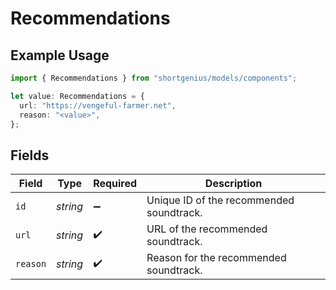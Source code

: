 # Recommendations

## Example Usage

```typescript
import { Recommendations } from "shortgenius/models/components";

let value: Recommendations = {
  url: "https://vengeful-farmer.net",
  reason: "<value>",
};
```

## Fields

| Field                                    | Type                                     | Required                                 | Description                              |
| ---------------------------------------- | ---------------------------------------- | ---------------------------------------- | ---------------------------------------- |
| `id`                                     | *string*                                 | :heavy_minus_sign:                       | Unique ID of the recommended soundtrack. |
| `url`                                    | *string*                                 | :heavy_check_mark:                       | URL of the recommended soundtrack.       |
| `reason`                                 | *string*                                 | :heavy_check_mark:                       | Reason for the recommended soundtrack.   |